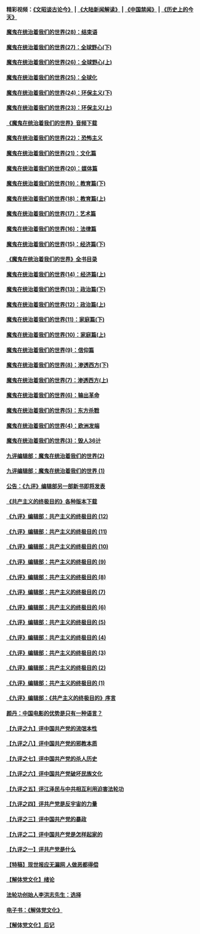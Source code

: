 #### 精彩视频：[《文昭谈古论今》](https://github.com/gfw-breaker/wenzhao/blob/master/README.md?t=01230930) | [《大陆新闻解读》](https://github.com/gfw-breaker/ntdtv-comedy/blob/master/README.md?t=01230930) | [《中国禁闻》](https://github.com/gfw-breaker/ntdtv-news/blob/master/README.md?t=01230930) | [《历史上的今天》](https://github.com/gfw-breaker/today-in-history/blob/master/README.md?t=01230930) 

#### [魔鬼在统治着我们的世界(28)：结束语](../pages/nsc422/n10936246.md?t=01230930) 

#### [魔鬼在统治着我们的世界(27)：全球野心(下)](../pages/nsc422/n10928319.md?t=01230930) 

#### [魔鬼在统治着我们的世界(26)：全球野心(上)](../pages/nsc422/n10900318.md?t=01230930) 

#### [魔鬼在统治着我们的世界(25)：全球化](../pages/nsc422/n10788205.md?t=01230930) 

#### [魔鬼在统治着我们的世界(24)：环保主义(下)](../pages/nsc422/n10695307.md?t=01230930) 

#### [魔鬼在统治着我们的世界(23)：环保主义(上)](../pages/nsc422/n10688613.md?t=01230930) 

#### [《魔鬼在统治着我们的世界》音频下载](../pages/nsc422/n10635553.md?t=01230930) 

#### [魔鬼在统治着我们的世界(22)：恐怖主义](../pages/nsc422/n10614727.md?t=01230930) 

#### [魔鬼在统治着我们的世界(21)：文化篇](../pages/nsc422/n10597706.md?t=01230930) 

#### [魔鬼在统治着我们的世界(20)：媒体篇](../pages/nsc422/n10586579.md?t=01230930) 

#### [魔鬼在统治着我们的世界(19)：教育篇(下)](../pages/nsc422/n10564808.md?t=01230930) 

#### [魔鬼在统治着我们的世界(18)：教育篇(上)](../pages/nsc422/n10526970.md?t=01230930) 

#### [魔鬼在统治着我们的世界(17)：艺术篇](../pages/nsc422/n10499093.md?t=01230930) 

#### [魔鬼在统治着我们的世界(16)：法律篇](../pages/nsc422/n10485969.md?t=01230930) 

#### [魔鬼在统治着我们的世界(15)：经济篇(下)](../pages/nsc422/n10469975.md?t=01230930) 

#### [《魔鬼在统治着我们的世界》全书目录](../pages/nsc422/n10464261.md?t=01230930) 

#### [魔鬼在统治着我们的世界(14)：经济篇(上)](../pages/nsc422/n10457370.md?t=01230930) 

#### [魔鬼在统治着我们的世界(13)：政治篇(下)](../pages/nsc422/n10448270.md?t=01230930) 

#### [魔鬼在统治着我们的世界(12)：政治篇(上)](../pages/nsc422/n10444576.md?t=01230930) 

#### [魔鬼在统治着我们的世界(11)：家庭篇(下)](../pages/nsc422/n10440961.md?t=01230930) 

#### [魔鬼在统治着我们的世界(10)：家庭篇(上)](../pages/nsc422/n10435448.md?t=01230930) 

#### [魔鬼在统治着我们的世界(9)：信仰篇](../pages/nsc422/n10432159.md?t=01230930) 

#### [魔鬼在统治着我们的世界(8)：渗透西方(下)](../pages/nsc422/n10429603.md?t=01230930) 

#### [魔鬼在统治着我们的世界(7)：渗透西方(上)](../pages/nsc422/n10426013.md?t=01230930) 

#### [魔鬼在统治着我们的世界(6)：输出革命](../pages/nsc422/n10421536.md?t=01230930) 

#### [魔鬼在统治着我们的世界(5)：东方杀戮](../pages/nsc422/n10417707.md?t=01230930) 

#### [魔鬼在统治着我们的世界(4)：欧洲发端](../pages/nsc422/n10414890.md?t=01230930) 

#### [魔鬼在统治着我们的世界(3)：毁人36计](../pages/nsc422/n10411583.md?t=01230930) 

#### [九评编辑部：魔鬼在统治着我们的世界(2)](../pages/nsc422/n10410036.md?t=01230930) 

#### [九评编辑部：魔鬼在统治着我们的世界 (1)](../pages/nsc422/n10406825.md?t=01230930) 

#### [公告：《九评》编辑部另一部新书即将发表](../pages/nsc422/n10405104.md?t=01230930) 

#### [《共产主义的终极目的》各种版本下载](../pages/nsc422/n10022138.md?t=01230930) 

#### [《九评》编辑部：共产主义的终极目的 (12)](../pages/nsc422/n9933272.md?t=01230930) 

#### [《九评》编辑部：共产主义的终极目的 (11)](../pages/nsc422/n9924973.md?t=01230930) 

#### [《九评》编辑部：共产主义的终极目的 (10)](../pages/nsc422/n9920883.md?t=01230930) 

#### [《九评》编辑部：共产主义的终极目的 (9)](../pages/nsc422/n9916363.md?t=01230930) 

#### [《九评》编辑部：共产主义的终极目的 (8)](../pages/nsc422/n9912488.md?t=01230930) 

#### [《九评》编辑部：共产主义的终极目的 (7)](../pages/nsc422/n9901176.md?t=01230930) 

#### [《九评》编辑部：共产主义的终极目的 (6)](../pages/nsc422/n9899359.md?t=01230930) 

#### [《九评》编辑部：共产主义的终极目的 (5)](../pages/nsc422/n9893174.md?t=01230930) 

#### [《九评》编辑部：共产主义的终极目的 (4)](../pages/nsc422/n9891246.md?t=01230930) 

#### [《九评》编辑部：共产主义的终极目的 (3)](../pages/nsc422/n9879879.md?t=01230930) 

#### [《九评》编辑部：共产主义的终极目的 (2)](../pages/nsc422/n9876205.md?t=01230930) 

#### [《九评》编辑部：共产主义的终极目的 (1)](../pages/nsc422/n9865857.md?t=01230930) 

#### [《九评》编辑部：《共产主义的终极目的》序言](../pages/nsc422/n9862666.md?t=01230930) 

#### [颜丹：中国电影的优势是只有一种语言？](../pages/nsc422/n9583062.md?t=01230930) 

#### [【九评之九】评中国共产党的流氓本性](../pages/nsc422/n737542.md?t=01230930) 

#### [【九评之八】评中国共产党的邪教本质](../pages/nsc422/n735942.md?t=01230930) 

#### [【九评之七】评中国共产党的杀人历史](../pages/nsc422/n733806.md?t=01230930) 

#### [【九评之六】评中国共产党破坏民族文化](../pages/nsc422/n731667.md?t=01230930) 

#### [【九评之五】评江泽民与中共相互利用迫害法轮功](../pages/nsc422/n730058.md?t=01230930) 

#### [【九评之四】评共产党是反宇宙的力量](../pages/nsc422/n727814.md?t=01230930) 

#### [【九评之三】评中国共产党的暴政](../pages/nsc422/n725597.md?t=01230930) 

#### [【九评之二】评中国共产党是怎样起家的](../pages/nsc422/n723946.md?t=01230930) 

#### [【九评之一】评共产党是什么](../pages/nsc422/n722529.md?t=01230930) 

#### [【特稿】现世报应无漏网 人做恶都得偿](../pages/nsc422/n4215167.md?t=01230930) 

#### [【解体党文化】绪论](../pages/nsc422/n1449356.md?t=01230930) 

#### [法轮功创始人李洪志先生：选择](../pages/nsc422/n3580738.md?t=01230930) 

#### [电子书：《解体党文化》](../pages/nsc422/n1573484.md?t=01230930) 

#### [【解体党文化】后记](../pages/nsc422/n1531999.md?t=01230930) 

